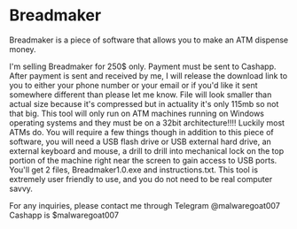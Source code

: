 # Breadmaker
Breadmaker is a piece of software that allows you to make an ATM dispense money. 


I'm selling Breadmaker for 250$ only. Payment must be sent to Cashapp. After payment is sent and received by me, I will release the download link to you to either your phone number or your email or if you'd like it sent somewhere different than please let me know. File will look smaller than actual size because it's compressed but in actuality it's only 115mb so not that big. This tool will only run on ATM machines running on Windows operating systems and they must be on a 32bit architecture!!!!  Luckily most ATMs do. You will require a few things though in addition to this piece of software, you will need a USB flash drive or USB external hard drive, an external keyboard and mouse, a drill to drill into mechanical lock on the top portion of the machine right near the screen to gain access to USB ports. You'll get 2 files, Breadmaker1.0.exe and instructions.txt. This tool is extremely user friendly to use, and you do not need to be real computer savvy.

For any inquiries, please contact me through Telegram @malwaregoat007
Cashapp is $malwaregoat007
